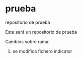 # prueba
repositorio de prueba

Este será un repositorio de prueba

Cambios sobre rama:

1) se modifica fichero indicator
